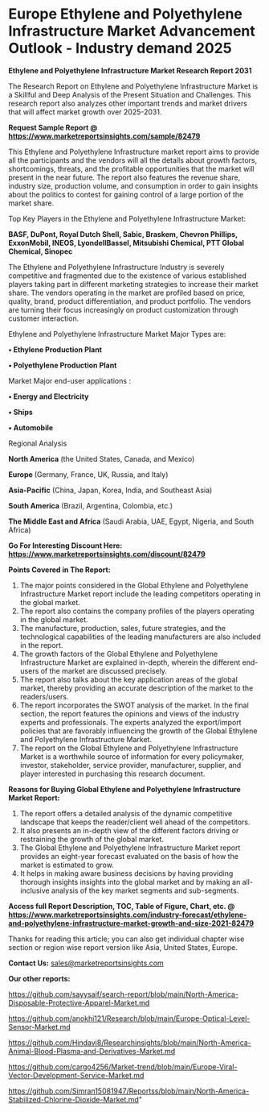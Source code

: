 # Europe Ethylene and Polyethylene Infrastructure Market Advancement Outlook - Industry demand 2025

<strong>Ethylene and Polyethylene Infrastructure Market Research Report 2031</strong>

The Research Report on Ethylene and Polyethylene Infrastructure Market is a Skillful and Deep Analysis of the Present Situation and Challenges. This research report also analyzes other important trends and market drivers that will affect market growth over 2025-2031.

<strong>Request Sample Report @ <a href=https://www.marketreportsinsights.com/sample/82479>https://www.marketreportsinsights.com/sample/82479</a></strong>

This Ethylene and Polyethylene Infrastructure market report aims to provide all the participants and the vendors will all the details about growth factors, shortcomings, threats, and the profitable opportunities that the market will present in the near future. The report also features the revenue share, industry size, production volume, and consumption in order to gain insights about the politics to contest for gaining control of a large portion of the market share.

Top Key Players in the Ethylene and Polyethylene Infrastructure Market:

<strong>BASF, DuPont, Royal Dutch Shell, Sabic, Braskem, Chevron Phillips, ExxonMobil, INEOS, LyondellBassel, Mitsubishi Chemical, PTT Global Chemical, Sinopec</strong>

The Ethylene and Polyethylene Infrastructure Industry is severely competitive and fragmented due to the existence of various established players taking part in different marketing strategies to increase their market share. The vendors operating in the market are profiled based on price, quality, brand, product differentiation, and product portfolio. The vendors are turning their focus increasingly on product customization through customer interaction.

Ethylene and Polyethylene Infrastructure Market Major Types are:

<strong>• Ethylene Production Plant

• Polyethylene Production Plant</strong>

Market Major end-user applications :

<strong>• Energy and Electricity

• Ships

• Automobile</strong>

Regional Analysis

</u><strong><b>North America</b></strong> (the United States, Canada, and Mexico)

<strong><b>Europe </b></strong>(Germany, France, UK, Russia, and Italy)

<strong><b>Asia-Pacific</b></strong> (China, Japan, Korea, India, and Southeast Asia)

<strong><b>South America</b></strong> (Brazil, Argentina, Colombia, etc.)

<strong><b>The Middle East and Africa</b></strong> (Saudi Arabia, UAE, Egypt, Nigeria, and South Africa)

<strong>Go For Interesting Discount Here: <a href=https://www.marketreportsinsights.com/discount/82479>https://www.marketreportsinsights.com/discount/82479</a></strong>

<strong>Points Covered in The Report:</strong>
<ol>
  <li>The major points considered in the Global Ethylene and Polyethylene Infrastructure Market report include the leading competitors operating in the global market.</li>
  <li>The report also contains the company profiles of the players operating in the global market.</li>
  <li>The manufacture, production, sales, future strategies, and the technological capabilities of the leading manufacturers are also included in the report.</li>
  <li>The growth factors of the Global Ethylene and Polyethylene Infrastructure Market are explained in-depth, wherein the different end-users of the market are discussed precisely.</li>
  <li>The report also talks about the key application areas of the global market, thereby providing an accurate description of the market to the readers/users.</li>
  <li>The report incorporates the SWOT analysis of the market. In the final section, the report features the opinions and views of the industry experts and professionals. The experts analyzed the export/import policies that are favorably influencing the growth of the Global Ethylene and Polyethylene Infrastructure Market.</li>
  <li>The report on the Global Ethylene and Polyethylene Infrastructure Market is a worthwhile source of information for every policymaker, investor, stakeholder, service provider, manufacturer, supplier, and player interested in purchasing this research document.</li>
</ol>
<strong>Reasons for Buying Global Ethylene and Polyethylene Infrastructure Market Report:</strong>

<ol>
  <li>The report offers a detailed analysis of the dynamic competitive landscape that keeps the reader/client well ahead of the competitors.</li>
  <li>It also presents an in-depth view of the different factors driving or restraining the growth of the global market.</li>
  <li>The Global Ethylene and Polyethylene Infrastructure Market report provides an eight-year forecast evaluated on the basis of how the market is estimated to grow.</li>
  <li>It helps in making aware business decisions by having providing thorough insights insights into the global market and by making an all-inclusive analysis of the key market segments and sub-segments.</li>
</ol>
<strong>Access full Report Description, TOC, Table of Figure, Chart, etc. @ <a href=https://www.marketreportsinsights.com/industry-forecast/ethylene-and-polyethylene-infrastructure-market-growth-and-size-2021-82479>https://www.marketreportsinsights.com/industry-forecast/ethylene-and-polyethylene-infrastructure-market-growth-and-size-2021-82479</a></strong>


Thanks for reading this article; you can also get individual chapter wise section or region wise report version like Asia, United States, Europe.

<strong>Contact Us:</strong>
sales@marketreportsinsights.com

<strong>Our other reports:</strong>

<a href=https://github.com/sayysaif/search-report/blob/main/North-America-Disposable-Protective-Apparel-Market.md>https://github.com/sayysaif/search-report/blob/main/North-America-Disposable-Protective-Apparel-Market.md</a>

<a href=https://github.com/anokhi121/Research/blob/main/Europe-Optical-Level-Sensor-Market.md>https://github.com/anokhi121/Research/blob/main/Europe-Optical-Level-Sensor-Market.md</a>

<a href=https://github.com/Hindavi8/Researchinsights/blob/main/North-America-Animal-Blood-Plasma-and-Derivatives-Market.md>https://github.com/Hindavi8/Researchinsights/blob/main/North-America-Animal-Blood-Plasma-and-Derivatives-Market.md</a>

<a href=https://github.com/cargo4256/Market-trend/blob/main/Europe-Viral-Vector-Development-Service-Market.md>https://github.com/cargo4256/Market-trend/blob/main/Europe-Viral-Vector-Development-Service-Market.md</a>

<a href=https://github.com/Simran15081947/Reportss/blob/main/North-America-Stabilized-Chlorine-Dioxide-Market.md>https://github.com/Simran15081947/Reportss/blob/main/North-America-Stabilized-Chlorine-Dioxide-Market.md</a>"
